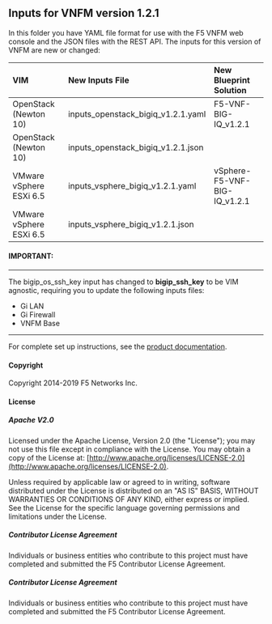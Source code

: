 ## Inputs for VNFM version 1.2.1

In this folder you have YAML file format for use with the F5 VNFM web console and the JSON files with the REST API. The inputs for this version of VNFM are new or changed: 

| VIM                       | New Inputs File                              | New Blueprint Solution         |
| :-------------------------| :--------------------------------------------| :------------------------------| 
| OpenStack (Newton 10)     | inputs_openstack_bigiq_v1.2.1.yaml           | F5-VNF-BIG-IQ_v1.2.1           |
| OpenStack (Newton 10)     | inputs_openstack_bigiq_v1.2.1.json           |                                |
| VMware vSphere ESXi 6.5   | inputs_vsphere_bigiq_v1.2.1.yaml             | vSphere-F5-VNF-BIG-IQ_v1.2.1   |
| VMware vSphere ESXi 6.5   | inputs_vsphere_bigiq_v1.2.1.json             |                                |
 

<!--- CGNAT capabilities - enable CGNAT using pre-provisioned LSN pools, a CGNAT-enabled AS3 declaration, and a Gi LAN or Gi Firewall blueprint solution defined with new CGNAT-specific inputs. --->

#### IMPORTANT:
-----------------
The bigip_os_ssh_key input has changed to **bigip_ssh_key** to be VIM agnostic, requiring you to update the following inputs files:

- Gi LAN
- Gi Firewall
- VNFM Base

----------------

For complete set up instructions, see the [product documentation](https://clouddocs.f5.com/cloud/nfv/latest/setup.html#set-up-your-vim).

#### Copyright
Copyright 2014-2019 F5 Networks Inc.

#### License

##### Apache V2.0 
Licensed under the Apache License, Version 2.0 (the "License"); you may not use this file except in compliance with the License. You may obtain a copy of the License at: [http://www.apache.org/licenses/LICENSE-2.0](http://www.apache.org/licenses/LICENSE-2.0).

Unless required by applicable law or agreed to in writing, software distributed under the License is distributed on an "AS IS" BASIS, WITHOUT WARRANTIES OR CONDITIONS OF ANY KIND, either express or implied. See the License for the specific language governing permissions and limitations under the License.

##### Contributor License Agreement
Individuals or business entities who contribute to this project must have completed and submitted the F5 Contributor License Agreement.
##### Contributor License Agreement
Individuals or business entities who contribute to this project must have completed and submitted the F5 Contributor License Agreement.

